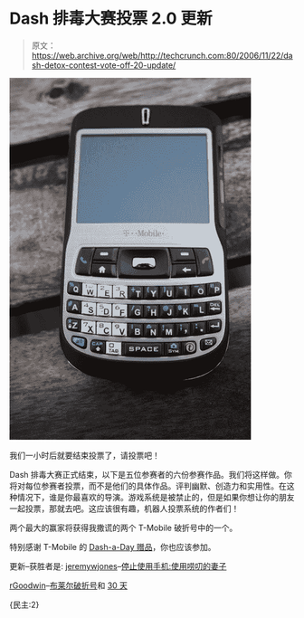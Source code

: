 # Dash 排毒大赛投票 2.0 更新

> 原文：<https://web.archive.org/web/http://techcrunch.com:80/2006/11/22/dash-detox-contest-vote-off-20-update/>

![](img/6e2e4a28ccdd97bb50431827af34bb5f.png)

我们一小时后就要结束投票了，请投票吧！

Dash 排毒大赛正式结束，以下是五位参赛者的六份参赛作品。我们将这样做。你将对每位参赛者投票，而不是他们的具体作品。评判幽默、创造力和实用性。在这种情况下，谁是你最喜欢的导演。游戏系统是被禁止的，但是如果你想让你的朋友一起投票，那就去吧。这应该很有趣，机器人投票系统的作者们！

两个最大的赢家将获得我撒谎的两个 T-Mobile 破折号中的一个。

特别感谢 T-Mobile 的 [Dash-a-Day 赠品](https://web.archive.org/web/20160510201424/http://www.t-mobiledashaday.com/)，你也应该参加。

更新–获胜者是:
[jeremywjones](https://web.archive.org/web/20160510201424/http://www.youtube.com/user/jeremywjones)–[停止使用手机:使用唠叨的妻子](https://web.archive.org/web/20160510201424/http://www.youtube.com/watch?v=NnWGNb2kzZQ)

[rGoodwin](https://web.archive.org/web/20160510201424/http://www.youtube.com/user/rgoodwin)–[布莱尔破折号](https://web.archive.org/web/20160510201424/http://www.youtube.com/watch?v=XW5mr_jpCh4)和 [30 天](https://web.archive.org/web/20160510201424/http://www.youtube.com/watch?v=eKzUPV7iYAI)

{民主:2}